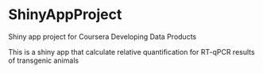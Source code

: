 # ShinyAppProject
Shiny app project for Coursera Developing Data Products

This is a shiny app that calculate relative quantification for RT-qPCR results of transgenic animals

